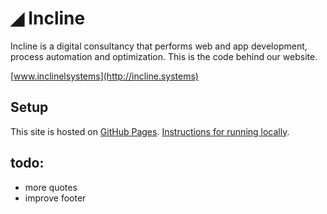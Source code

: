 # ◢ Incline

Incline is a digital consultancy that performs web and app development, process automation and optimization.
This is the code behind our website.

[www.inclinelsystems](http://incline.systems)

## Setup

This site is hosted on [GitHub Pages](https://pages.github.com/).
[Instructions for running locally](https://help.github.com/articles/setting-up-your-github-pages-site-locally-with-jekyll/).

## todo:
* more quotes
* improve footer

